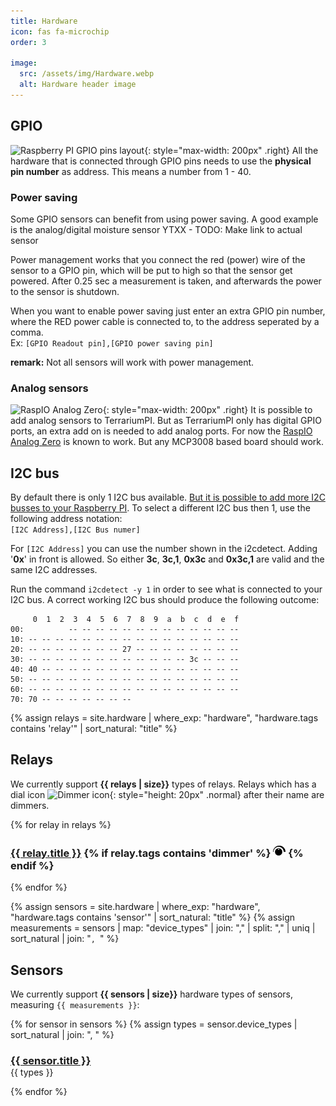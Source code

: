 ```yaml
---
title: Hardware
icon: fas fa-microchip
order: 3

image:
  src: /assets/img/Hardware.webp
  alt: Hardware header image
---
```


## GPIO
![Raspberry PI GPIO pins layout](/assets/img/GPIO-Pinout-Diagram.webp){: style="max-width: 200px" .right}
All the hardware that is connected through GPIO pins needs to use the **physical pin number** as address. This means a number from 1 - 40.

### Power saving
Some GPIO sensors can benefit from using power saving. A good example is the analog/digital moisture sensor YTXX - TODO: Make link to actual sensor

Power management works that you connect the red (power) wire of the sensor to a GPIO pin, which will be put to high so that the sensor get powered. After 0.25 sec a measurement is taken, and afterwards the power to the sensor is shutdown.

When you want to enable power saving just enter an extra GPIO pin number, where the RED power cable is connected to, to the address seperated by a comma.
<br />Ex: `[GPIO Readout pin],[GPIO power saving pin]`

**remark:** Not all sensors will work with power management.

### Analog sensors
![RaspIO Analog Zero](/assets/img/RasPiO-Analog-Zero.webp){: style="max-width: 200px" .right}
It is possible to add analog sensors to TerrariumPI. But as TerrariumPI only has digital GPIO ports, an extra add on is needed to add analog ports. For now the [RaspIO Analog Zero](https://rasp.io/analogzero/) is known to work. But any MCP3008 based board should work.

## I2C bus
By default there is only 1 I2C bus available. [But it is possible to add more I2C busses to your Raspberry PI](https://www.instructables.com/id/Raspberry-PI-Multiple-I2c-Devices/). To select a different I2C bus then 1, use the following address notation:<br />
`[I2C Address],[I2C Bus numer]`

For `[I2C Address]` you can use the number shown in the i2cdetect. Adding '**0x**' in front is allowed. So either **3c**, **3c,1**, **0x3c** and **0x3c,1** are valid and the same I2C addresses.

Run the command `i2cdetect -y 1` in order to see what is connected to your I2C bus. A correct working I2C bus should produce the following outcome:
```console
     0  1  2  3  4  5  6  7  8  9  a  b  c  d  e  f
00:          -- -- -- -- -- -- -- -- -- -- -- -- --
10: -- -- -- -- -- -- -- -- -- -- -- -- -- -- -- --
20: -- -- -- -- -- -- -- 27 -- -- -- -- -- -- -- --
30: -- -- -- -- -- -- -- -- -- -- -- -- 3c -- -- --
40: 40 -- -- -- -- -- -- -- -- -- -- -- -- -- -- --
50: -- -- -- -- -- -- -- -- -- -- -- -- -- -- -- --
60: -- -- -- -- -- -- -- -- -- -- -- -- -- -- -- --
70: 70 -- -- -- -- -- -- --
```

{% assign relays = site.hardware | where_exp: "hardware", "hardware.tags contains 'relay'" | sort_natural: "title" %}
## Relays
We currently support <strong>{{ relays | size}}</strong> types of relays. Relays which has a dial icon ![Dimmer icon](/assets/img/dimmer_icon.png){: style="height: 20px" .normal} after their name are dimmers.

{% for relay in relays %}
  <h3>
    <a href="{{ relay.url | relative_url }}">{{ relay.title }}</a>
  {% if relay.tags contains 'dimmer' %}
    <img src="../assets/img/dimmer_icon.png" title="Relay is a dimmer" alt="Relay is a dimmer" style="height: 20px" class="ml-xl-3 is_dimmer">
  {% endif %}
  </h3>
{% endfor %}


{% assign sensors = site.hardware | where_exp: "hardware", "hardware.tags contains 'sensor'" | sort_natural: "title" %}
{% assign measurements = sensors | map: "device_types" | join: "," | split: "," | uniq | sort_natural | join: "`, `"  %}
## Sensors
We currently support <strong>{{ sensors | size}}</strong> hardware types of sensors, measuring `{{ measurements }}`:
<br />

{% for sensor in sensors %}
{% assign types = sensor.device_types | sort_natural | join: ", " %}
  <h3 style="margin-bottom: 0px">
    <a href="{{ sensor.url | relative_url }}">{{ sensor.title }}</a>
  </h3>
  {{ types }}

{% endfor %}
